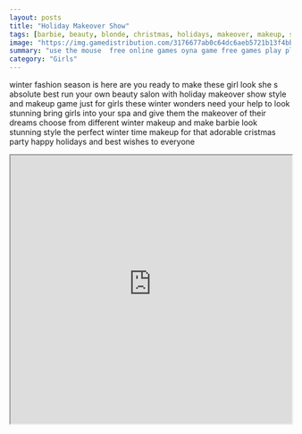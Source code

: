 ```yaml
---
layout: posts
title: "Holiday Makeover Show"
tags: [barbie, beauty, blonde, christmas, holidays, makeover, makeup, santa, spa, winter, free, online, games, oyna, game, free, games, play, play, games]
image: "https://img.gamedistribution.com/3176677ab0c64dc6aeb5721b13f4bbea.jpg"
summary: "use the mouse  free online games oyna game free games play play games"
category: "Girls"
---
```


winter fashion season is here are you ready to make these girl look she s absolute best run your own beauty salon with holiday makeover show style and makeup game just for girls these winter wonders need your help to look stunning bring girls into your spa and give them the makeover of their dreams choose from different winter makeup and make barbie look stunning style the perfect winter time makeup for that adorable cristmas party happy holidays and best wishes to everyone

<iframe width="100%" height="480px;" src="https://html5.gamedistribution.com/3176677ab0c64dc6aeb5721b13f4bbea/"></iframe>